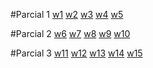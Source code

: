 #Parcial 1
[w1](https://docs.google.com/presentation/d/1IjqrA9-IHooXT7hy9bbfQ3eSTmZzrPX1HtjJGTaAqm4/edit?usp=sharing)
[w2](https://docs.google.com/presentation/d/1lzRG0q9kujy8ZyLNcoT2sLq0ZJVQOBeEsfiF74PLCDI/edit?usp=sharing)
[w3](https://docs.google.com/presentation/d/1fuX_PHsM6f2tSqViraKl1j59EKekr4uIwwiIiYOAiQs/edit?usp=sharing)
[w4](https://docs.google.com/presentation/d/1nTyLMF8LmI149pxiooUs-OOBczv5GWqYT5qNT5Q5F8Y/edit?usp=sharing)
[w5](https://docs.google.com/presentation/d/1Wz0uosTGCx55pud2KuQUggcF666y8_SLO-F79LC6hDY/edit?usp=sharing)

#Parcial 2
[w6]()
[w7]()
[w8]()
[w9]()
[w10]()

#Parcial 3
[w11]()
[w12]()
[w13]()
[w14]()
[w15]()

